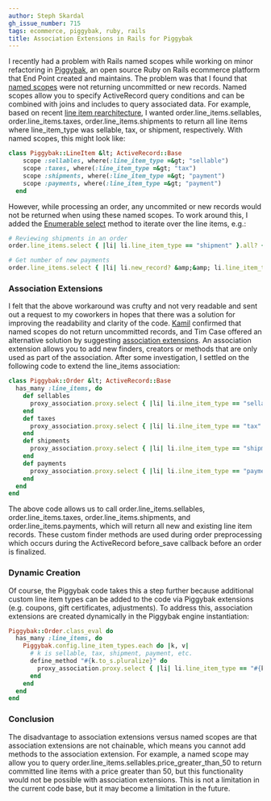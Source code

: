 ```yaml
---
author: Steph Skardal
gh_issue_number: 715
tags: ecommerce, piggybak, ruby, rails
title: Association Extensions in Rails for Piggybak
---
```


I recently had a problem with Rails named scopes while working on minor refactoring in [Piggybak](http://www.piggybak.org/), an open source Ruby on Rails ecommerce platform that End Point created and maintains. The problem was that I found that [named scopes](http://guides.rubyonrails.org/active_record_querying.html#scopes) were not returning uncommitted or new records. Named scopes allow you to specify ActiveRecord query conditions and can be combined with joins and includes to query associated data. For example, based on recent [line item rearchitecture](http://blog.endpoint.com/2012/10/piggybak-update-line-item-rearchitecture.html), I wanted order.line_items.sellables, order.line_items.taxes, order.line_items.shipments to return all line items where line_item_type was sellable, tax, or shipment, respectively. With named scopes, this might look like:

```ruby
class Piggybak::LineItem &lt; ActiveRecord::Base
    scope :sellables, where(:line_item_type =&gt; "sellable")
    scope :taxes, where(:line_item_type =&gt; "tax")
    scope :shipments, where(:line_item_type =&gt; "payment")
    scope :payments, where(:line_item_type =&gt; "payment")
  end
```

However, while processing an order, any uncommited or new records would not be returned when using these named scopes. To work around this, I added the [Enumerable select](http://ruby-doc.org/core-1.9.3/Enumerable.html#method-i-select) method to iterate over the line items, e.g.:

```ruby
# Reviewing shipments in an order
order.line_items.select { |li| li.line_item_type == "shipment" }.all? { |s| s.shipment.status == "shipped" }

# Get number of new payments
order.line_items.select { |li| li.new_record? &amp;&amp; li.line_item_type == "payment" }.size
```

### Association Extensions

I felt that the above workaround was crufty and not very readable and sent out a request to my coworkers in hopes that there was a solution for improving the readability and clarity of the code. [Kamil](/team/kamil_ciemniewski) confirmed that named scopes do not return uncommitted records, and Tim Case offered an alternative solution by suggesting [association extensions](http://guides.rubyonrails.org/association_basics.html#association-extensions). An association extension allows you to add new finders, creators or methods that are only used as part of the association. After some investigation, I settled on the following code to extend the line_items association:

```ruby
class Piggybak::Order &lt; ActiveRecord::Base
  has_many :line_items, do
    def sellables
      proxy_association.proxy.select { |li| li.ilne_item_type == "sellable" }
    end
    def taxes
      proxy_association.proxy.select { |li| li.ilne_item_type == "tax" }
    end
    def shipments
      proxy_association.proxy.select { |li| li.ilne_item_type == "shipment" }
    end
    def payments
      proxy_association.proxy.select { |li| li.ilne_item_type == "payment" }
    end
  end
end
```

The above code allows us to call order.line_items.sellables, order.line_items.taxes, order.line_items.shipments, and order.line_items.payments, which will return all new and existing line item records. These custom finder methods are used during order preprocessing which occurs during the ActiveRecord before_save callback before an order is finalized.

### Dynamic Creation

Of course, the Piggybak code takes this a step further because additional custom line item types can be added to the code via Piggybak extensions (e.g. coupons, gift certificates, adjustments). To address this, association extensions are created dynamically in the Piggybak engine instantiation:

```ruby
Piggybak::Order.class_eval do
  has_many :line_items, do
    Piggybak.config.line_item_types.each do |k, v|
      # k is sellable, tax, shipment, payment, etc.
      define_method "#{k.to_s.pluralize}" do
        proxy_association.proxy.select { |li| li.line_item_type == "#{k}" }
      end
    end
  end
end
```

### Conclusion

The disadvantage to association extensions versus named scopes are that association extensions are not chainable, which means you cannot add methods to the association extension. For example, a named scope may allow you to query order.line_items.sellables.price_greater_than_50 to return committed line items with a price greater than 50, but this functionality would not be possible with association extensions. This is not a limitation in the current code base, but it may become a limitation in the future.
